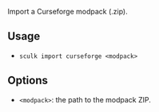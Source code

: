 Import a Curseforge modpack (.zip).

## Usage

- `sculk import curseforge <modpack>`

## Options

- `<modpack>`: the path to the modpack ZIP.
